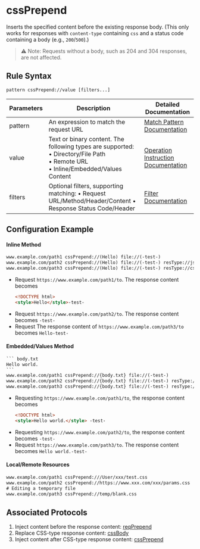 # cssPrepend
Inserts the specified content before the existing response body. (This only works for responses with `content-type` containing `css` and a status code containing a body (e.g., `200`/`500`).)
> ⚠️ Note: Requests without a body, such as 204 and 304 responses, are not affected.

## Rule Syntax
``` txt
pattern cssPrepend://value [filters...]
```
| Parameters | Description | Detailed Documentation |
| ------- | ------------------------------------------------------------ | ------------------------- |
| pattern | An expression to match the request URL | [Match Pattern Documentation](./pattern) |
| value | Text or binary content. The following types are supported: <br/>• Directory/File Path<br/>• Remote URL<br/>• Inline/Embedded/Values Content | [Operation Instruction Documentation](./operation) |
| filters | Optional filters, supporting matching: • Request URL/Method/Header/Content • Response Status Code/Header | [Filter Documentation](./filters) |

## Configuration Example
#### Inline Method
``` txt
www.example.com/path1 cssPrepend://(Hello) file://(-test-)
www.example.com/path2 cssPrepend://(Hello) file://(-test-) resType://js
www.example.com/path3 cssPrepend://(Hello) file://(-test-) resType://css
```
- Request `https://www.example.com/path1/to`. The response content becomes
  ``` html
  <!DOCTYPE html>
  <style>Hello</style>-test-
  ```
- Request `https://www.example.com/path2/to`. The response content becomes `-test-`
- Request The response content of `https://www.example.com/path3/to` becomes `Hello-test-`

#### Embedded/Values Method
```` txt
``` body.txt
Hello world.
```
www.example.com/path1 cssPrepend://{body.txt} file://(-test-)
www.example.com/path2 cssPrepend://{body.txt} file://(-test-) resType://js
www.example.com/path3 cssPrepend://{body.txt} file://(-test-) resType://css
````
- Requesting `https://www.example.com/path1/to`, the response content becomes
  ``` html
  <!DOCTYPE html>
  <style>Hello world.</style> -test-
  ```
- Requesting `https://www.example.com/path2/to`, the response content becomes `-test-`
- Request `https://www.example.com/path3/to`. The response content becomes `Hello world.-test-`

#### Local/Remote Resources

```` txt
www.example.com/path1 cssPrepend:///User/xxx/test.css
www.example.com/path2 cssPrepend://https://www.xxx.com/xxx/params.css
# Editing a temporary file
www.example.com/path3 cssPrepend://temp/blank.css
````

## Associated Protocols
1. Inject content before the response content: [reqPrepend](./reqPrepend)
2. Replace CSS-type response content: [cssBody](./jsBody)
3. Inject content after CSS-type response content: [cssPrepend](./jsAppend)
